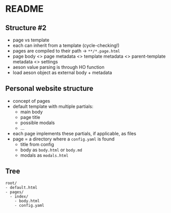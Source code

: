 README
===

## Structure #2

- page vs template
- each can inherit from a template (cycle-checking!)
- pages are compiled to their path -> `**/*.page.html`
- page body <> page metadata <> template metadata <> parent-template metadata <> settings
- aeson value parsing is through HO function
- load aeson object as external body + metadata

## Personal website structure

- concept of pages
- default template with multiple partials:
  - main body
  - page title
  - possible modals
  - ...
- each page implements these partials, if applicable, as files
- page = a directory where a `config.yaml` is found
  - title from config
  - body as `body.html` or `body.md`
  - modals as `modals.html`
  
## Tree

```
root/
- default.html
- pages/
  - index/
    - body.html
    - config.yaml
```
